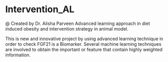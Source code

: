 # Intervention_AL
@ Created by Dr. Alisha Parveen
Advanced learning approach in diet induced obesity and intervention strategy in animal model.


This is new and innovative project by using advanced learning technique in order to check FGF21 is a Biomarker. 
Several machine learning techniques are involved to obtain the important or feature that contain highly weighted information.

